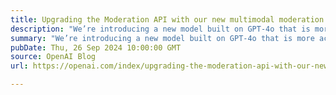 ```yaml
---
title: Upgrading the Moderation API with our new multimodal moderation model
description: "We’re introducing a new model built on GPT-4o that is more accurate at detecting harmful text and images, enabling developers to build more robust moderation systems."
summary: "We’re introducing a new model built on GPT-4o that is more accurate at detecting harmful text and images, enabling developers to build more robust moderation systems."
pubDate: Thu, 26 Sep 2024 10:00:00 GMT
source: OpenAI Blog
url: https://openai.com/index/upgrading-the-moderation-api-with-our-new-multimodal-moderation-model

---
```


